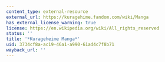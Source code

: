```yaml
---
content_type: external-resource
external_url: https://kuragehime.fandom.com/wiki/Manga
has_external_license_warning: true
license: https://en.wikipedia.org/wiki/All_rights_reserved
status: ''
title: '*Kurageheime Manga*'
uid: 3734cf8a-ac19-46a1-a990-61ad4c7f8b71
wayback_url: ''
---
```

